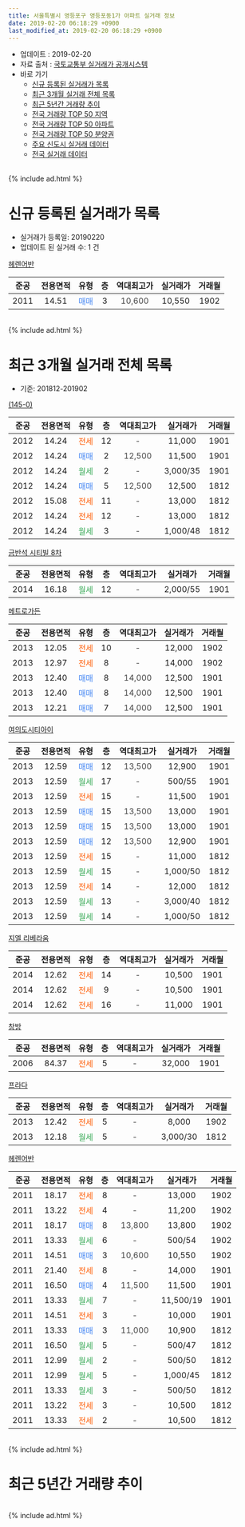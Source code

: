 ```yaml
---
title: 서울특별시 영등포구 영등포동1가 아파트 실거래 정보
date: 2019-02-20 06:18:29 +0900
last_modified_at: 2019-02-20 06:18:29 +0900
---
```


* 업데이트 : 2019-02-20
* 자료 출처 : [국토교통부 실거래가 공개시스템](http://rt.molit.go.kr)
* 바로 가기
    * [신규 등록된 실거래가 목록](#신규-등록된-실거래가-목록)
    * [최근 3개월 실거래 전체 목록](#최근-3개월-실거래-전체-목록)
    * [최근 5년간 거래량 추이](#최근-5년간-거래량-추이)
    * [전국 거래량 TOP 50 지역](https://inasie.github.io/apt-trade-info/최근-3개월-전국에서-가장-거래가-많이-발생한-지역)
    * [전국 거래량 TOP 50 아파트](https://inasie.github.io/apt-trade-info/최근-3개월-전국에서-가장-거래가-많이-발생한-아파트)
    * [전국 거래량 TOP 50 분양권](https://inasie.github.io/apt-trade-info/최근-3개월-전국에서-가장-거래가-많이-발생한-분양권)
    * [주요 신도시 실거래 데이터](https://inasie.github.io/apt-trade-info/주요-신도시)
    * [전국 실거래 데이터](https://inasie.github.io/apt-trade-info/전국)
<br>
{% include ad.html %}
<br>

# 신규 등록된 실거래가 목록
* 실거래가 등록일: 20190220
* 업데이트 된 실거래 수: 1 건


[헤렌어반](https://search.naver.com/search.naver?query=%EC%84%9C%EC%9A%B8%ED%8A%B9%EB%B3%84%EC%8B%9C+%EC%98%81%EB%93%B1%ED%8F%AC%EA%B5%AC+%EC%98%81%EB%93%B1%ED%8F%AC%EB%8F%991%EA%B0%80+%ED%97%A4%EB%A0%8C%EC%96%B4%EB%B0%98)

|준공|전용면적|유형|층|역대최고가|실거래가|거래월|
|:---:|:---:|:---:|:---:|:---:|:---:|:---:|
|2011|14.51|<span style="color:#4285f3">매매</span>|3|<span style="color:#444444">10,600</span>|10,550|1902|


<br>
{% include ad.html %}
<br>

# 최근 3개월 실거래 전체 목록
* 기준: 201812-201902


[(145-0)](https://search.naver.com/search.naver?query=%EC%84%9C%EC%9A%B8%ED%8A%B9%EB%B3%84%EC%8B%9C+%EC%98%81%EB%93%B1%ED%8F%AC%EA%B5%AC+%EC%98%81%EB%93%B1%ED%8F%AC%EB%8F%991%EA%B0%80+%28145-0%29)

|준공|전용면적|유형|층|역대최고가|실거래가|거래월|
|:---:|:---:|:---:|:---:|:---:|:---:|:---:|
|2012|14.24|<span style="color:#ff5a00">전세</span>|12|<span style="color:#444444">-</span>|11,000|1901|
|2012|14.24|<span style="color:#4285f3">매매</span>|2|<span style="color:#444444">12,500</span>|11,500|1901|
|2012|14.24|<span style="color:#34a853">월세</span>|2|<span style="color:#444444">-</span>|3,000/35|1901|
|2012|14.24|<span style="color:#4285f3">매매</span>|5|<span style="color:#444444">12,500</span>|12,500|1812|
|2012|15.08|<span style="color:#ff5a00">전세</span>|11|<span style="color:#444444">-</span>|13,000|1812|
|2012|14.24|<span style="color:#ff5a00">전세</span>|12|<span style="color:#444444">-</span>|13,000|1812|
|2012|14.24|<span style="color:#34a853">월세</span>|3|<span style="color:#444444">-</span>|1,000/48|1812|

[금반석 시티빌 8차](https://search.naver.com/search.naver?query=%EC%84%9C%EC%9A%B8%ED%8A%B9%EB%B3%84%EC%8B%9C+%EC%98%81%EB%93%B1%ED%8F%AC%EA%B5%AC+%EC%98%81%EB%93%B1%ED%8F%AC%EB%8F%991%EA%B0%80+%EA%B8%88%EB%B0%98%EC%84%9D+%EC%8B%9C%ED%8B%B0%EB%B9%8C+8%EC%B0%A8)

|준공|전용면적|유형|층|역대최고가|실거래가|거래월|
|:---:|:---:|:---:|:---:|:---:|:---:|:---:|
|2014|16.18|<span style="color:#34a853">월세</span>|12|<span style="color:#444444">-</span>|2,000/55|1901|

[메트로가든](https://search.naver.com/search.naver?query=%EC%84%9C%EC%9A%B8%ED%8A%B9%EB%B3%84%EC%8B%9C+%EC%98%81%EB%93%B1%ED%8F%AC%EA%B5%AC+%EC%98%81%EB%93%B1%ED%8F%AC%EB%8F%991%EA%B0%80+%EB%A9%94%ED%8A%B8%EB%A1%9C%EA%B0%80%EB%93%A0)

|준공|전용면적|유형|층|역대최고가|실거래가|거래월|
|:---:|:---:|:---:|:---:|:---:|:---:|:---:|
|2013|12.05|<span style="color:#ff5a00">전세</span>|10|<span style="color:#444444">-</span>|12,000|1902|
|2013|12.97|<span style="color:#ff5a00">전세</span>|8|<span style="color:#444444">-</span>|14,000|1902|
|2013|12.40|<span style="color:#4285f3">매매</span>|8|<span style="color:#444444">14,000</span>|12,500|1901|
|2013|12.40|<span style="color:#4285f3">매매</span>|8|<span style="color:#444444">14,000</span>|12,500|1901|
|2013|12.21|<span style="color:#4285f3">매매</span>|7|<span style="color:#444444">14,000</span>|12,500|1901|

[여의도시티아이](https://search.naver.com/search.naver?query=%EC%84%9C%EC%9A%B8%ED%8A%B9%EB%B3%84%EC%8B%9C+%EC%98%81%EB%93%B1%ED%8F%AC%EA%B5%AC+%EC%98%81%EB%93%B1%ED%8F%AC%EB%8F%991%EA%B0%80+%EC%97%AC%EC%9D%98%EB%8F%84%EC%8B%9C%ED%8B%B0%EC%95%84%EC%9D%B4)

|준공|전용면적|유형|층|역대최고가|실거래가|거래월|
|:---:|:---:|:---:|:---:|:---:|:---:|:---:|
|2013|12.59|<span style="color:#4285f3">매매</span>|12|<span style="color:#444444">13,500</span>|12,900|1901|
|2013|12.59|<span style="color:#34a853">월세</span>|17|<span style="color:#444444">-</span>|500/55|1901|
|2013|12.59|<span style="color:#ff5a00">전세</span>|15|<span style="color:#444444">-</span>|11,500|1901|
|2013|12.59|<span style="color:#4285f3">매매</span>|15|<span style="color:#444444">13,500</span>|13,000|1901|
|2013|12.59|<span style="color:#4285f3">매매</span>|15|<span style="color:#444444">13,500</span>|13,000|1901|
|2013|12.59|<span style="color:#4285f3">매매</span>|12|<span style="color:#444444">13,500</span>|12,900|1901|
|2013|12.59|<span style="color:#ff5a00">전세</span>|15|<span style="color:#444444">-</span>|11,000|1812|
|2013|12.59|<span style="color:#34a853">월세</span>|15|<span style="color:#444444">-</span>|1,000/50|1812|
|2013|12.59|<span style="color:#ff5a00">전세</span>|14|<span style="color:#444444">-</span>|12,000|1812|
|2013|12.59|<span style="color:#34a853">월세</span>|13|<span style="color:#444444">-</span>|3,000/40|1812|
|2013|12.59|<span style="color:#34a853">월세</span>|14|<span style="color:#444444">-</span>|1,000/50|1812|

[지엘 리베라움](https://search.naver.com/search.naver?query=%EC%84%9C%EC%9A%B8%ED%8A%B9%EB%B3%84%EC%8B%9C+%EC%98%81%EB%93%B1%ED%8F%AC%EA%B5%AC+%EC%98%81%EB%93%B1%ED%8F%AC%EB%8F%991%EA%B0%80+%EC%A7%80%EC%97%98+%EB%A6%AC%EB%B2%A0%EB%9D%BC%EC%9B%80)

|준공|전용면적|유형|층|역대최고가|실거래가|거래월|
|:---:|:---:|:---:|:---:|:---:|:---:|:---:|
|2014|12.62|<span style="color:#ff5a00">전세</span>|14|<span style="color:#444444">-</span>|10,500|1901|
|2014|12.62|<span style="color:#ff5a00">전세</span>|9|<span style="color:#444444">-</span>|10,500|1901|
|2014|12.62|<span style="color:#ff5a00">전세</span>|16|<span style="color:#444444">-</span>|11,000|1901|

[창방](https://search.naver.com/search.naver?query=%EC%84%9C%EC%9A%B8%ED%8A%B9%EB%B3%84%EC%8B%9C+%EC%98%81%EB%93%B1%ED%8F%AC%EA%B5%AC+%EC%98%81%EB%93%B1%ED%8F%AC%EB%8F%991%EA%B0%80+%EC%B0%BD%EB%B0%A9)

|준공|전용면적|유형|층|역대최고가|실거래가|거래월|
|:---:|:---:|:---:|:---:|:---:|:---:|:---:|
|2006|84.37|<span style="color:#ff5a00">전세</span>|5|<span style="color:#444444">-</span>|32,000|1901|

[프라다](https://search.naver.com/search.naver?query=%EC%84%9C%EC%9A%B8%ED%8A%B9%EB%B3%84%EC%8B%9C+%EC%98%81%EB%93%B1%ED%8F%AC%EA%B5%AC+%EC%98%81%EB%93%B1%ED%8F%AC%EB%8F%991%EA%B0%80+%ED%94%84%EB%9D%BC%EB%8B%A4)

|준공|전용면적|유형|층|역대최고가|실거래가|거래월|
|:---:|:---:|:---:|:---:|:---:|:---:|:---:|
|2013|12.42|<span style="color:#ff5a00">전세</span>|5|<span style="color:#444444">-</span>|8,000|1902|
|2013|12.18|<span style="color:#34a853">월세</span>|5|<span style="color:#444444">-</span>|3,000/30|1812|

[헤렌어반](https://search.naver.com/search.naver?query=%EC%84%9C%EC%9A%B8%ED%8A%B9%EB%B3%84%EC%8B%9C+%EC%98%81%EB%93%B1%ED%8F%AC%EA%B5%AC+%EC%98%81%EB%93%B1%ED%8F%AC%EB%8F%991%EA%B0%80+%ED%97%A4%EB%A0%8C%EC%96%B4%EB%B0%98)

|준공|전용면적|유형|층|역대최고가|실거래가|거래월|
|:---:|:---:|:---:|:---:|:---:|:---:|:---:|
|2011|18.17|<span style="color:#ff5a00">전세</span>|8|<span style="color:#444444">-</span>|13,000|1902|
|2011|13.22|<span style="color:#ff5a00">전세</span>|4|<span style="color:#444444">-</span>|11,200|1902|
|2011|18.17|<span style="color:#4285f3">매매</span>|8|<span style="color:#444444">13,800</span>|13,800|1902|
|2011|13.33|<span style="color:#34a853">월세</span>|6|<span style="color:#444444">-</span>|500/54|1902|
|2011|14.51|<span style="color:#4285f3">매매</span>|3|<span style="color:#444444">10,600</span>|10,550|1902|
|2011|21.40|<span style="color:#ff5a00">전세</span>|8|<span style="color:#444444">-</span>|14,000|1901|
|2011|16.50|<span style="color:#4285f3">매매</span>|4|<span style="color:#444444">11,500</span>|11,500|1901|
|2011|13.33|<span style="color:#34a853">월세</span>|7|<span style="color:#444444">-</span>|11,500/19|1901|
|2011|14.51|<span style="color:#ff5a00">전세</span>|3|<span style="color:#444444">-</span>|10,000|1901|
|2011|13.33|<span style="color:#4285f3">매매</span>|3|<span style="color:#444444">11,000</span>|10,900|1812|
|2011|16.50|<span style="color:#34a853">월세</span>|5|<span style="color:#444444">-</span>|500/47|1812|
|2011|12.99|<span style="color:#34a853">월세</span>|2|<span style="color:#444444">-</span>|500/50|1812|
|2011|12.99|<span style="color:#34a853">월세</span>|5|<span style="color:#444444">-</span>|1,000/45|1812|
|2011|13.33|<span style="color:#34a853">월세</span>|3|<span style="color:#444444">-</span>|500/50|1812|
|2011|13.22|<span style="color:#ff5a00">전세</span>|3|<span style="color:#444444">-</span>|10,500|1812|
|2011|13.33|<span style="color:#ff5a00">전세</span>|2|<span style="color:#444444">-</span>|10,500|1812|


<br>
{% include ad.html %}
<br>

# 최근 5년간 거래량 추이


<div style="width:100%;">
    <canvas id="deal_progress" height="200"></canvas>
</div>

<script>
new Chart(document.getElementById("deal_progress"), {
    type: 'line',
    data: {
        labels: ['201402','201403','201404','201405','201406','201407','201408','201409','201410','201411','201412','201501','201502','201503','201504','201505','201506','201507','201508','201509','201510','201511','201512','201601','201602','201603','201604','201605','201606','201607','201608','201609','201610','201611','201612','201701','201702','201703','201704','201705','201706','201707','201708','201709','201710','201711','201712','201801','201802','201803','201804','201805','201806','201807','201808','201809','201810','201811','201812','201901','201902'],
        datasets: [{
            label: '매매',
            pointRadius: 1,
            data: [11, 3, 3, 0, 0, 1, 4, 4, 8, 4, 10, 2, 3, 11, 7, 5, 3, 3, 6, 1, 4, 1, 1, 1, 3, 2, 0, 7, 6, 2, 4, 2, 4, 5, 0, 5, 11, 8, 3, 14, 10, 3, 1, 4, 4, 3, 9, 8, 4, 3, 6, 4, 2, 4, 12, 3, 5, 4, 2, 9, 2],
            borderColor: "rgba(255, 201, 14, 1)",
            backgroundColor: "rgba(255, 201, 14, 0.5)",
            fill: false,
            lineTension: 0
        },{
            label: '전월세',
            pointRadius: 1,
            data: [28, 17, 15, 12, 15, 13, 13, 13, 7, 6, 14, 21, 15, 15, 9, 9, 8, 13, 10, 7, 11, 4, 10, 12, 9, 10, 5, 3, 4, 5, 3, 2, 5, 2, 5, 9, 11, 6, 9, 4, 7, 7, 11, 10, 7, 10, 11, 8, 20, 14, 11, 15, 11, 11, 17, 5, 12, 14, 15, 12, 6],
            borderColor: "rgba(0, 141, 185, 1)",
            backgroundColor: "rgba(0, 141, 185, 0.5)",
            fill: false,
            lineTension: 0
        }
        ]
    },
    options: {
        responsive: true,
        title: {
            display: false
        },
        tooltips: {
            mode: 'index',
            intersect: false
        },
        hover: {
            mode: 'nearest',
            intersect: true
        },
        scales: {
            xAxes: [{
                display: true,
                scaleLabel: {
                    display: true,
                    labelString: '년/월'
                }
            }],
            yAxes: [{
                display: true,
                ticks: {
                    suggestedMin: 0,
                },
                scaleLabel: {
                    display: true,
                    labelString: '실거래 수'
                }
            }]
        }
    }
});

</script>


<br>
{% include ad.html %}
<br>

